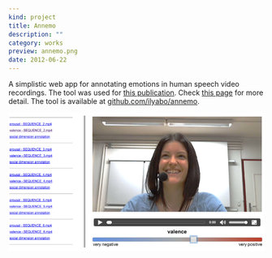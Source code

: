 ```yaml
---
kind: project
title: Annemo
description: ""
category: works
preview: annemo.png
date: 2012-06-22
---
```

A simplistic web app for annotating emotions in human speech video recordings. 
The tool was used for 
[this publication](https://www.researchgate.net/figure/ANNEMO-web-based-annotation-of-affective-and-social-behaviors_fig2_261121552).
Check [this page](https://diuf.unifr.ch/main/diva/recola/annemo) for more detail.
The tool is available at [github.com/ilyabo/annemo](https://github.com/ilyabo/annemo/).
                
![](annemo.png)
